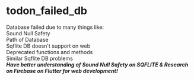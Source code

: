 # todon_failed_db
Database failed due to many things like: <br/>
Sound Null Safety <br/>
Path of Database <br/>
Sqflite DB doesn't support on web <br/>
Deprecated functions and methods <br/>
Similar Sqflite DB problems <br/>
***Have better understanding of Sound Null Safety on SQFLITE & Research on Firebase on Flutter for web development!***
